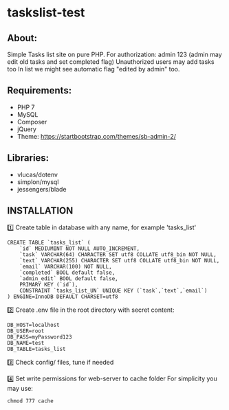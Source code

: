 # taskslist-test


About:
---------------------------

Simple Tasks list site on pure PHP.
For authorization: admin 123 (admin may edit old tasks and set completed flag)
Unauthorized users may add tasks too
In list we might see automatic flag "edited by admin" too.

Requirements:
---------------------------

* PHP 7
* MySQL
* Composer
* jQuery
* Theme: https://startbootstrap.com/themes/sb-admin-2/

Libraries:
---------------------------

* vlucas/dotenv
* simplon/mysql
* jessengers/blade

INSTALLATION
----------------------------

1️⃣ Create table in database with any name, for example 'tasks_list'
```
CREATE TABLE `tasks_list` (
    `id` MEDIUMINT NOT NULL AUTO_INCREMENT,
    `task` VARCHAR(64) CHARACTER SET utf8 COLLATE utf8_bin NOT NULL,
    `text` VARCHAR(255) CHARACTER SET utf8 COLLATE utf8_bin NOT NULL,
    `email` VARCHAR(100) NOT NULL,
    `completed` BOOL default false,
    `admin_edit` BOOL default false,
    PRIMARY KEY (`id`),
    CONSTRAINT `tasks_list_UN` UNIQUE KEY (`task`,`text`,`email`)
) ENGINE=InnoDB DEFAULT CHARSET=utf8
```

2️⃣ Create .env file in the root directory with secret content:
```
DB_HOST=localhost
DB_USER=root
DB_PASS=myPassword123
DB_NAME=test
DB_TABLE=tasks_list
```

3️⃣ Check config/ files, tune if needed

4️⃣ Set write permissions for web-server to cache folder
For simplicity you may use:
```
chmod 777 cache
```

